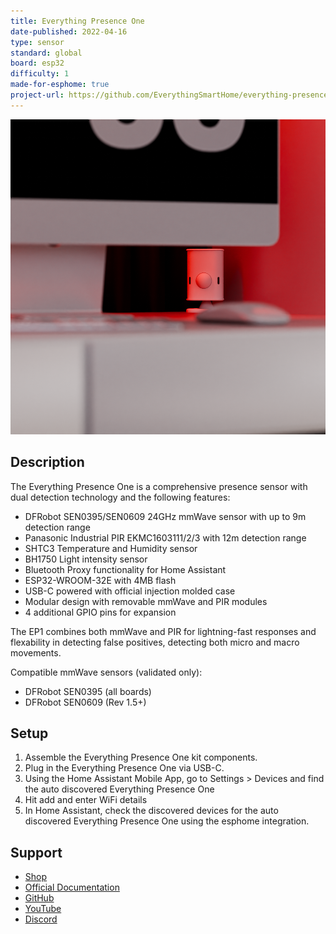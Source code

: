 ```yaml
---
title: Everything Presence One
date-published: 2022-04-16
type: sensor
standard: global
board: esp32
difficulty: 1
made-for-esphome: true
project-url: https://github.com/EverythingSmartHome/everything-presence-one
---
```


![Everything Presence One](everything-presence-one.png "Everything Presence One")

## Description

The Everything Presence One is a comprehensive presence sensor with dual detection technology and the following
features:

- DFRobot SEN0395/SEN0609 24GHz mmWave sensor with up to 9m detection range
- Panasonic Industrial PIR EKMC1603111/2/3 with 12m detection range
- SHTC3 Temperature and Humidity sensor
- BH1750 Light intensity sensor
- Bluetooth Proxy functionality for Home Assistant
- ESP32-WROOM-32E with 4MB flash
- USB-C powered with official injection molded case
- Modular design with removable mmWave and PIR modules
- 4 additional GPIO pins for expansion

The EP1 combines both mmWave and PIR for lightning-fast responses and flexability in detecting false positives,
detecting both micro and macro movements.

Compatible mmWave sensors (validated only):

- DFRobot SEN0395 (all boards)
- DFRobot SEN0609 (Rev 1.5+)

## Setup

1. Assemble the Everything Presence One kit components.
2. Plug in the Everything Presence One via USB-C.
3. Using the Home Assistant Mobile App, go to Settings > Devices and find the auto discovered Everything Presence One
4. Hit add and enter WiFi details
5. In Home Assistant, check the discovered devices for the auto discovered Everything Presence One using the esphome
   integration.

## Support

- [Shop](https://shop.everythingsmart.io/products/everything-presence-one-kit)
- [Official Documentation](https://docs.everythingsmart.io/s/products/doc/everything-presence-one-ep1-3R178yZSUP)
- [GitHub](https://github.com/EverythingSmartHome/everything-presence-one)
- [YouTube](https://www.youtube.com/@EverythingSmartHome)
- [Discord](https://discord.everythingsmarthome.co.uk/)
